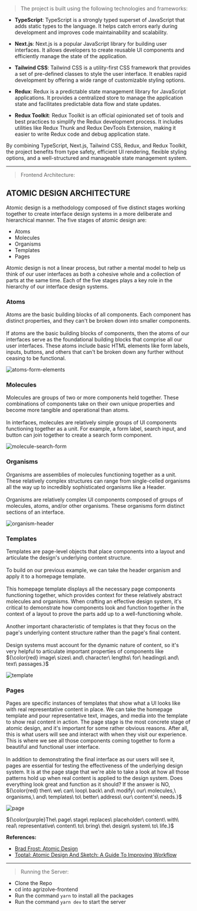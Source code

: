 > The project is built using the following technologies and frameworks:

- **TypeScript**: TypeScript is a strongly typed superset of JavaScript that adds static types to the language. It helps catch errors early during development and improves code maintainability and scalability.

- **Next.js**: Next.js is a popular JavaScript library for building user interfaces. It allows developers to create reusable UI components and efficiently manage the state of the application.

- **Tailwind CSS**: Tailwind CSS is a utility-first CSS framework that provides a set of pre-defined classes to style the user interface. It enables rapid development by offering a wide range of customizable styling options.

- **Redux**: Redux is a predictable state management library for JavaScript applications. It provides a centralized store to manage the application state and facilitates predictable data flow and state updates.

- **Redux Toolkit**: Redux Toolkit is an official opinionated set of tools and best practices to simplify the Redux development process. It includes utilities like Redux Thunk and Redux DevTools Extension, making it easier to write Redux code and debug application state.

By combining TypeScript, Next.js, Tailwind CSS, Redux, and Redux Toolkit, the project benefits from type safety, efficient UI rendering, flexible styling options, and a well-structured and manageable state management system.

---

> Frontend Architecture:

## ATOMIC DESIGN ARCHITECTURE

Atomic design is a methodology composed of five distinct stages working together to create interface design systems in a more deliberate and hierarchical manner. The five stages of atomic design are:

- Atoms
- Molecules
- Organisms
- Templates
- Pages

Atomic design is not a linear process, but rather a mental model to help us think of our user interfaces as both a cohesive whole and a collection of parts at the same time. Each of the five stages plays a key role in the hierarchy of our interface design systems.

### Atoms

Atoms are the basic building blocks of all components. Each component has distinct properties, and they can't be broken down into smaller components.<br/><br/> If atoms are the basic building blocks of components, then the atoms of our interfaces serve as the foundational building blocks that comprise all our user interfaces. These atoms include basic HTML elements like form labels, inputs, buttons, and others that can't be broken down any further without ceasing to be functional.

![atoms-form-elements](https://github.com/Raphaelmbewe/alx-pre_course/assets/66825194/d4eb0f5e-d58b-4025-bf96-3ce93f790192)

### Molecules

Molecules are groups of two or more components held together. These combinations of components take on their own unique properties and become more tangible and operational than atoms.<br/><br/>In interfaces, molecules are relatively simple groups of UI components functioning together as a unit. For example, a form label, search input, and button can join together to create a search form component.

![molecule-search-form](https://github.com/Raphaelmbewe/alx-pre_course/assets/66825194/a8db9b2d-3cd8-4557-8a2d-f28fd1a07272)

### Organisms

Organisms are assemblies of molecules functioning together as a unit. These relatively complex structures can range from single-celled organisms all the way up to incredibly sophisticated organisms like a Header.<br/><br/>Organisms are relatively complex UI components composed of groups of molecules, atoms, and/or other organisms. These organisms form distinct sections of an interface.

![organism-header](https://github.com/Raphaelmbewe/alx-pre_course/assets/66825194/86e75345-f0a5-4672-8f55-0b93fdb56d45)

### Templates

Templates are page-level objects that place components into a layout and articulate the design's underlying content structure.<br/><br/> To build on our previous example, we can take the header organism and apply it to a homepage template.<br/><br/> This homepage template displays all the necessary page components functioning together, which provides context for these relatively abstract molecules and organisms. When crafting an effective design system, it's critical to demonstrate how components look and function together in the context of a layout to prove the parts add up to a well-functioning whole.<br/><br/> Another important characteristic of templates is that they focus on the page's underlying content structure rather than the page's final content.<br/><br/> Design systems must account for the dynamic nature of content, so it's very helpful to articulate important properties of components like ${\color{red} image\ sizes\ and\ character\ lengths\ for\ headings\ and\ text\ passages.}$

![template](https://github.com/Raphaelmbewe/alx-pre_course/assets/66825194/9211606d-c137-483a-80fb-42f5d80763e7)

### Pages

Pages are specific instances of templates that show what a UI looks like with real representative content in place. We can take the homepage template and pour representative text, images, and media into the template to show real content in action. The page stage is the most concrete stage of atomic design, and it's important for some rather obvious reasons. After all, this is what users will see and interact with when they visit our experience. This is where we see all those components coming together to form a beautiful and functional user interface.<br/><br/>In addition to demonstrating the final interface as our users will see it, pages are essential for testing the effectiveness of the underlying design system. It is at the page stage that we're able to take a look at how all those patterns hold up when real content is applied to the design system. Does everything look great and function as it should? If the answer is NO, ${\color{red} then\ we\  can\ loop\ back\  and\ modify\  our\  molecules,\  organisms,\ and\ templates\  to\  better\  address\  our\  content's\  needs.}$

![page](https://github.com/Raphaelmbewe/alx-pre_course/assets/66825194/b9b37f8e-75b9-47c0-9912-1f4ebfb5f829)

${\color{purple}The\ page\ stage\ replaces\ placeholder\ content\ with\ real\ representative\ content\ to\ bring\ the\ design\ system\ to\ life.}$

**References:**

- [Brad Frost: Atomic Design](https://atomicdesign.bradfrost.com/chapter-2/#:~:text=Atomic%20design%20is%20atoms%2C%20molecules,parts%20at%20the%20same%20time.)
- [Toptal: Atomic Design And Sketch: A Guide To Improving Workflow](https://www.toptal.com/designers/ui/atomic-design-sketch)

---

> Running the Server:

- Clone the Repo
- cd into agrizolve-frontend
- Run the command `yarn` to install all the packages
- Run the command `yarn dev` to start the server
